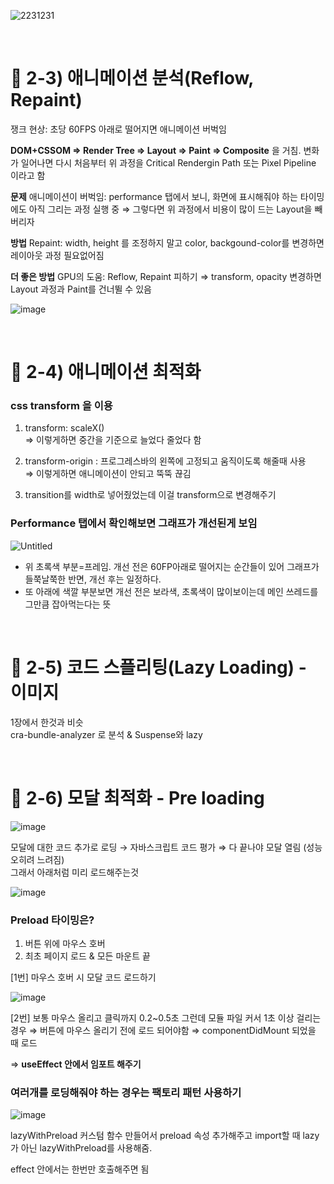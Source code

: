 ![2231231](https://user-images.githubusercontent.com/50893303/199966092-6bd2446c-0356-494a-b387-aeb3649d5840.png)

<br/>

# 📖 2-3) 애니메이션 분석(Reflow, Repaint)

쟁크 현상: 초당 60FPS 아래로 떨어지면 애니메이션 버벅임

**DOM+CSSOM ⇒ Render Tree ⇒ Layout ⇒ Paint ⇒ Composite** 을 거침. 변화가 일어나면 다시 처음부터
위 과정을 Critical Rendergin Path 또는 Pixel Pipeline 이라고 함

**문제**
애니메이션이 버벅임: performance 탭에서 보니, 화면에 표시해줘야 하는 타이밍에도 아직 그리는 과정 실행 중
⇒ 그렇다면 위 과정에서 비용이 많이 드는 Layout을 빼버리자

**방법**
Repaint: width, height 를 조정하지 말고 color, backgound-color를 변경하면 레이아웃 과정 필요없어짐

**더 좋은 방법**
GPU의 도움: Reflow, Repaint 피하기
⇒ transform, opacity 변경하면 Layout 과정과 Paint를 건너뛸 수 있음

![image](https://user-images.githubusercontent.com/50893303/199966008-db13c94f-8576-43a2-92d7-bf266199701d.png)

<br/>

# 📖 2-4) 애니메이션 최적화

### css transform 을 이용

1. transform: scaleX()  
   ⇒ 이렇게하면 중간을 기준으로 늘었다 줄었다 함

2. transform-origin : 프로그레스바의 왼쪽에 고정되고 움직이도록 해줄때 사용  
   ⇒ 이렇게하면 애니메이션이 안되고 뚝뚝 끊김

3. transition를 width로 넣어줬었는데 이걸 transform으로 변경해주기

### Performance 탭에서 확인해보면 그래프가 개선된게 보임

![Untitled](https://user-images.githubusercontent.com/50893303/201242871-4530f6bc-d708-4e4a-b056-f17d4af7efbd.png)

- 위 초록색 부분=프레임. 개선 전은 60FP아래로 떨어지는 순간들이 있어 그래프가 들쭉날쭉한 반면, 개선 후는 일정하다.
- 또 아래에 색깔 부분보면 개선 전은 보라색, 초록색이 많이보이는데 메인 쓰레드를 그만큼 잡아먹는다는 뜻

<br/>

# 📖 2-5) 코드 스플리팅(Lazy Loading) - 이미지

1장에서 한것과 비슷  
cra-bundle-analyzer 로 분석 & Suspense와 lazy

<br/>

# 📖 2-6) 모달 최적화 - Pre loading

![image](https://user-images.githubusercontent.com/50893303/201244985-a1b3a8af-f6c4-4634-bafd-ba431b3b2bc9.png)

모달에 대한 코드 추가로 로딩 → 자바스크립트 코드 평가 ⇒ 다 끝나야 모달 열림 (성능 오히려 느려짐)  
그래서 아래처럼 미리 로드해주는것

![image](https://user-images.githubusercontent.com/50893303/201245234-ef8719d2-6adf-4325-9b56-81404b7eb180.png)

### Preload 타이밍은?

1.  버튼 위에 마우스 호버
2.  최초 페이지 로드 & 모든 마운트 끝

[1번] 마우스 호버 시 모달 코드 로드하기

![image](https://user-images.githubusercontent.com/50893303/201247554-04d7673e-faee-44e6-89ed-04ab74851b32.png)

[2번]
보통 마우스 올리고 클릭까지 0.2~0.5초
그런데 모듈 파일 커서 1초 이상 걸리는 경우 ⇒ 버튼에 마우스 올리기 전에 로드 되어야함
⇒ componentDidMount 되었을 때 로드

⇒ **useEffect 안에서 임포트 해주기**

### 여러개를 로딩해줘야 하는 경우는 팩토리 패턴 사용하기

![image](https://user-images.githubusercontent.com/50893303/201248965-ce5c939c-c13e-454f-9d4f-b7b25ad149f8.png)

lazyWithPreload 커스텀 함수 만들어서 preload 속성 추가해주고 import할 때 lazy 가 아닌 lazyWithPreload를 사용해줌.

effect 안에서는 한번만 호출해주면 됨

<br/>
